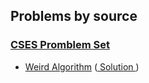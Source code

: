 ## Problems by source

### [CSES Promblem Set](https://cses.fi/problemset/)

- [Weird Algorithm](https://cses.fi/problemset/task/1068) ([ Solution ](weird_algorithm.cpp))
